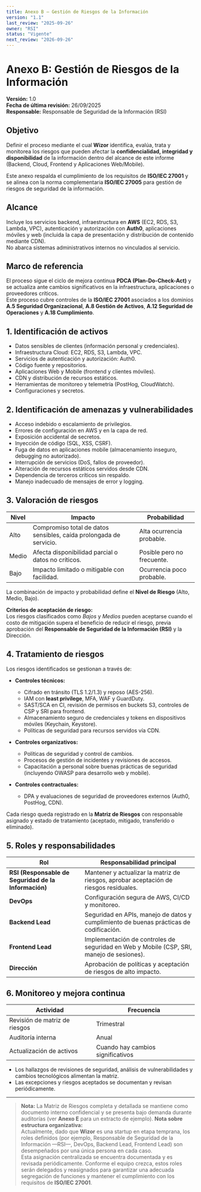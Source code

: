 ```yaml
---
title: Anexo B — Gestión de Riesgos de la Información
version: "1.1"
last_review: "2025-09-26"
owner: "RSI"
status: "Vigente"
next_review: "2026-09-26"
---
```


# Anexo B: Gestión de Riesgos de la Información

**Versión:** 1.0  
**Fecha de última revisión:** 26/09/2025  
**Responsable:** Responsable de Seguridad de la Información (RSI)

## Objetivo
Definir el proceso mediante el cual **Wizor** identifica, evalúa, trata y monitorea los riesgos que pueden afectar la **confidencialidad, integridad y disponibilidad** de la información dentro del alcance de este informe (Backend, Cloud, Frontend y Aplicaciones Web/Mobile).

Este anexo respalda el cumplimiento de los requisitos de **ISO/IEC 27001** y se alinea con la norma complementaria **ISO/IEC 27005** para gestión de riesgos de seguridad de la información.

## Alcance
Incluye los servicios backend, infraestructura en **AWS** (EC2, RDS, S3, Lambda, VPC), autenticación y autorización con **Auth0**, aplicaciones móviles y web (incluida la capa de presentación y distribución de contenido mediante CDN).  
No abarca sistemas administrativos internos no vinculados al servicio.

## Marco de referencia
El proceso sigue el ciclo de mejora continua **PDCA (Plan-Do-Check-Act)** y se actualiza ante cambios significativos en la infraestructura, aplicaciones o proveedores críticos.  
Este proceso cubre controles de la **ISO/IEC 27001** asociados a los dominios **A.5 Seguridad Organizacional**, **A.8 Gestión de Activos**, **A.12 Seguridad de Operaciones** y **A.18 Cumplimiento**.

## 1. Identificación de activos
- Datos sensibles de clientes (información personal y credenciales).
- Infraestructura Cloud: EC2, RDS, S3, Lambda, VPC.
- Servicios de autenticación y autorización: Auth0.
- Código fuente y repositorios.
- Aplicaciones Web y Mobile (frontend y clientes móviles).
- CDN y distribución de recursos estáticos.
- Herramientas de monitoreo y telemetría (PostHog, CloudWatch).
- Configuraciones y secretos.

## 2. Identificación de amenazas y vulnerabilidades
- Acceso indebido o escalamiento de privilegios.
- Errores de configuración en AWS y en la capa de red.
- Exposición accidental de secretos.
- Inyección de código (SQL, XSS, CSRF).
- Fuga de datos en aplicaciones mobile (almacenamiento inseguro, debugging no autorizado).
- Interrupción de servicios (DoS, fallos de proveedor).
- Alteración de recursos estáticos servidos desde CDN.
- Dependencia de terceros críticos sin respaldo.
- Manejo inadecuado de mensajes de error y logging.

## 3. Valoración de riesgos

| Nivel | Impacto                                                            | Probabilidad               |
|-------|--------------------------------------------------------------------|----------------------------|
| Alto  | Compromiso total de datos sensibles, caída prolongada de servicio. | Alta ocurrencia probable.  |
| Medio | Afecta disponibilidad parcial o datos no críticos.                 | Posible pero no frecuente. |
| Bajo  | Impacto limitado o mitigable con facilidad.                        | Ocurrencia poco probable.  |

La combinación de impacto y probabilidad define el **Nivel de Riesgo** (Alto, Medio, Bajo).

**Criterios de aceptación de riesgo:**  
Los riesgos clasificados como *Bajos* y *Medios* pueden aceptarse cuando el costo de mitigación supera el beneficio de reducir el riesgo, previa aprobación del **Responsable de Seguridad de la Información (RSI)** y la Dirección.

## 4. Tratamiento de riesgos
Los riesgos identificados se gestionan a través de:

- **Controles técnicos:**
   - Cifrado en tránsito (TLS 1.2/1.3) y reposo (AES-256).
   - IAM con **least privilege**, MFA, WAF y GuardDuty.
   - SAST/SCA en CI, revisión de permisos en buckets S3, controles de CSP y SRI para frontend.
   - Almacenamiento seguro de credenciales y tokens en dispositivos móviles (Keychain, Keystore).
   - Políticas de seguridad para recursos servidos vía CDN.

- **Controles organizativos:**
   - Políticas de seguridad y control de cambios.
   - Procesos de gestión de incidentes y revisiones de accesos.
   - Capacitación a personal sobre buenas prácticas de seguridad (incluyendo OWASP para desarrollo web y mobile).

- **Controles contractuales:**
   - DPA y evaluaciones de seguridad de proveedores externos (Auth0, PostHog, CDN).

Cada riesgo queda registrado en la **Matriz de Riesgos** con responsable asignado y estado de tratamiento (aceptado, mitigado, transferido o eliminado).

## 5. Roles y responsabilidades

| Rol                                                  | Responsabilidad principal                                                                |
|------------------------------------------------------|------------------------------------------------------------------------------------------|
| **RSI (Responsable de Seguridad de la Información)** | Mantener y actualizar la matriz de riesgos, aprobar aceptación de riesgos residuales.    |
| **DevOps**                                           | Configuración segura de AWS, CI/CD y monitoreo.                                          |
| **Backend Lead**                                     | Seguridad en APIs, manejo de datos y cumplimiento de buenas prácticas de codificación.   |
| **Frontend Lead**                                    | Implementación de controles de seguridad en Web y Mobile (CSP, SRI, manejo de sesiones). |
| **Dirección**                                        | Aprobación de políticas y aceptación de riesgos de alto impacto.                         |

## 6. Monitoreo y mejora continua

| Actividad                     | Frecuencia                        |
|-------------------------------|-----------------------------------|
| Revisión de matriz de riesgos | Trimestral                        |
| Auditoría interna             | Anual                             |
| Actualización de activos      | Cuando hay cambios significativos |

- Los hallazgos de revisiones de seguridad, análisis de vulnerabilidades y cambios tecnológicos alimentan la matriz.
- Las excepciones y riesgos aceptados se documentan y revisan periódicamente.

---

> **Nota:** La Matriz de Riesgos completa y detallada se mantiene como documento interno confidencial y se presenta bajo demanda durante auditorías (ver **Anexo E** para un extracto de ejemplo).
> **Nota sobre estructura organizativa:**  
> Actualmente, dado que **Wizor** es una startup en etapa temprana, los roles definidos (por ejemplo, Responsable de Seguridad de la Información —RSI—, DevOps, Backend Lead, Frontend Lead) son desempeñados por una única persona en cada caso.  
> Esta asignación centralizada se encuentra documentada y es revisada periódicamente. Conforme el equipo crezca, estos roles serán delegados y reasignados para garantizar una adecuada segregación de funciones y mantener el cumplimiento con los requisitos de **ISO/IEC 27001**.
